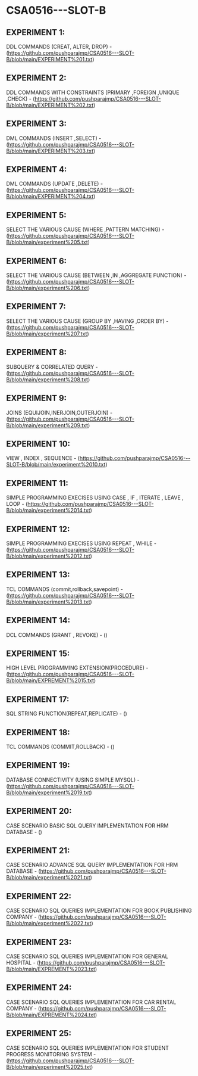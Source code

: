 # CSA0516---SLOT-B
## EXPERIMENT 1:
DDL COMMANDS (CREAT, ALTER, DROP) -(https://github.com/pushparajmp/CSA0516---SLOT-B/blob/main/EXPERIMENT%201.txt) 
## EXPERIMENT 2:
DDL COMMANDS WITH CONSTRAINTS (PRIMARY ,FOREIGN ,UNIQUE ,CHECK) - (https://github.com/pushparajmp/CSA0516---SLOT-B/blob/main/EXPERIMENT%202.txt)
## EXPERIMENT 3:
DML COMMANDS (INSERT ,SELECT) - (https://github.com/pushparajmp/CSA0516---SLOT-B/blob/main/EXPERIMENT%203.txt)
## EXPERIMENT 4:
DML COMMANDS (UPDATE ,DELETE) - (https://github.com/pushparajmp/CSA0516---SLOT-B/blob/main/EXPERIMENT%204.txt)
## EXPERIMENT 5:
SELECT THE VARIOUS CAUSE (WHERE ,PATTERN MATCHING) - (https://github.com/pushparajmp/CSA0516---SLOT-B/blob/main/experiment%205.txt)
## EXPERIMENT 6:
SELECT THE VARIOUS CAUSE (BETWEEN ,IN ,AGGREGATE FUNCTION) - (https://github.com/pushparajmp/CSA0516---SLOT-B/blob/main/experiment%206.txt)
## EXPERIMENT 7:
SELECT THE VARIOUS CAUSE (GROUP BY ,HAVING ,ORDER BY) - (https://github.com/pushparajmp/CSA0516---SLOT-B/blob/main/experiment%207.txt)
## EXPERIMENT 8:
SUBQUERY & CORRELATED QUERY - (https://github.com/pushparajmp/CSA0516---SLOT-B/blob/main/experiment%208.txt)
## EXPERIMENT 9:
JOINS (EQUIJOIN,INERJOIN,OUTERJOIN) - (https://github.com/pushparajmp/CSA0516---SLOT-B/blob/main/experiment%209.txt)
## EXPERIMENT 10:
VIEW , INDEX , SEQUENCE - (https://github.com/pushparajmp/CSA0516---SLOT-B/blob/main/experiment%2010.txt)
## EXPERIMENT 11:
SIMPLE PROGRAMMING EXECISES USING CASE , IF , ITERATE , LEAVE , LOOP - (https://github.com/pushparajmp/CSA0516---SLOT-B/blob/main/experiment%2014.txt)
## EXPERIMENT 12:
SIMPLE PROGRAMMING EXECISES USING REPEAT , WHILE - (https://github.com/pushparajmp/CSA0516---SLOT-B/blob/main/experiment%2012.txt)
## EXPERIMENT 13:
TCL COMMANDS (commit,rollback,savepoint) - (https://github.com/pushparajmp/CSA0516---SLOT-B/blob/main/experiment%2013.txt)
## EXPERIMENT 14:
DCL COMMANDS (GRANT , REVOKE) - ()
## EXPERIMENT 15:
HIGH LEVEL PROGRAMMING EXTENSION(PROCEDURE) - (https://github.com/pushparajmp/CSA0516---SLOT-B/blob/main/EXPREMENT%2015.txt)
## EXPERIMENT 17:
SQL STRING FUNCTION(REPEAT,REPLICATE) - ()
## EXPERIMENT 18:
TCL COMMANDS (COMMIT,ROLLBACK) - ()
## EXPERIMENT 19:
DATABASE CONNECTIVITY (USING SIMPLE MYSQL) - (https://github.com/pushparajmp/CSA0516---SLOT-B/blob/main/experiment%2019.txt)
## EXPERIMENT 20:
CASE SCENARIO BASIC SQL QUERY IMPLEMENTATION FOR HRM DATABASE - ()
## EXPERIMENT 21:
CASE SCENARIO ADVANCE SQL QUERY IMPLEMENTATION FOR HRM DATABASE - (https://github.com/pushparajmp/CSA0516---SLOT-B/blob/main/experiment%2021.txt)
## EXPERIMENT 22:
CASE SCENARIO SQL QUERIES IMPLEMENTATION FOR BOOK PUBLISHING COMPANY - (https://github.com/pushparajmp/CSA0516---SLOT-B/blob/main/experiment%2022.txt)
## EXPERIMENT 23:
CASE SCENARIO SQL QUERIES IMPLEMENTATION FOR GENERAL HOSPITAL - (https://github.com/pushparajmp/CSA0516---SLOT-B/blob/main/EXPREMENT%2023.txt)
## EXPERIMENT 24:
CASE SCENARIO SQL QUERIES IMPLEMENTATION FOR CAR RENTAL COMPANY - (https://github.com/pushparajmp/CSA0516---SLOT-B/blob/main/EXPREMENT%2024.txt)
## EXPERIMENT 25:
CASE SCENARIO SQL QUERIES IMPLEMENTATION FOR STUDENT PROGRESS MONITORING SYSTEM - (https://github.com/pushparajmp/CSA0516---SLOT-B/blob/main/experiment%2025.txt)
